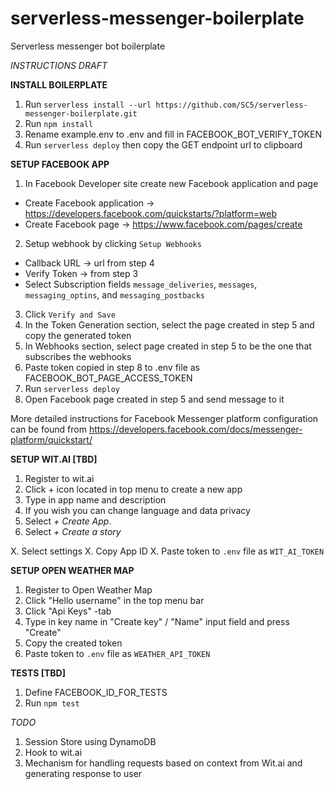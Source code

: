 # serverless-messenger-boilerplate
Serverless messenger bot boilerplate

_INSTRUCTIONS DRAFT_

**INSTALL BOILERPLATE**

1. Run `serverless install --url https://github.com/SC5/serverless-messenger-boilerplate.git`
2. Run `npm install`
3. Rename example.env to .env and fill in FACEBOOK_BOT_VERIFY_TOKEN
4. Run `serverless deploy` then copy the GET endpoint url to clipboard

**SETUP FACEBOOK APP**

1. In Facebook Developer site create new Facebook application and page
  * Create Facebook application -> https://developers.facebook.com/quickstarts/?platform=web
  * Create Facebook page -> https://www.facebook.com/pages/create
2. Setup webhook by clicking `Setup Webhooks`
  * Callback URL -> url from step 4
  * Verify Token -> from step 3
  * Select Subscription fields `message_deliveries`, `messages`, `messaging_optins`, and `messaging_postbacks`
3. Click `Verify and Save`
4. In the Token Generation section, select the page created in step 5 and copy the generated token
5. In Webhooks section, select page created in step 5 to be the one that subscribes the webhooks
6. Paste token copied in step 8 to .env file as FACEBOOK_BOT_PAGE_ACCESS_TOKEN
7. Run `serverless deploy`
8. Open Facebook page created in step 5 and send message to it

More detailed instructions for Facebook Messenger platform configuration can be found from https://developers.facebook.com/docs/messenger-platform/quickstart/

**SETUP WIT.AI [TBD]**

1. Register to wit.ai
2. Click + icon located in top menu to create a new app
3. Type in app name and description
4. If you wish you can change language and data privacy
5. Select _+ Create App_.
6. Select _+ Create a story_


X. Select settings
X. Copy App ID
X. Paste token to `.env` file as `WIT_AI_TOKEN`

**SETUP OPEN WEATHER MAP**

1. Register to Open Weather Map
2. Click "Hello username" in the top menu bar
3. Click "Api Keys" -tab
4. Type in key name in "Create key" / "Name" input field and press "Create"
5. Copy the created token
6. Paste token to `.env` file as `WEATHER_API_TOKEN`


**TESTS [TBD]**
1. Define FACEBOOK_ID_FOR_TESTS
2. Run `npm test`



_TODO_

1. Session Store using DynamoDB
2. Hook to wit.ai
3. Mechanism for handling requests based on context from Wit.ai and generating response to user
